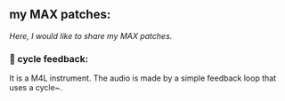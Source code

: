## my MAX patches:
_Here, I would like to share my MAX patches._

### :radio_button: cycle feedback:
It is a M4L instrument. The audio is made by a simple feedback loop that uses a cycle~.

